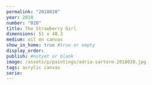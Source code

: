 ```yaml
---
permalink: "2018020"
year: 2018
number: "020"
title: The Strawberry Girl
dimensions: 51 x 40.3
medium: oil on canvas
show_in_home: true #true or empty
display_order:
publish: #notyet or blank
image: /assets/p/paintings/adria-sartore-2018020.jpg
tags: acrylic canvas
serie:
---
```

